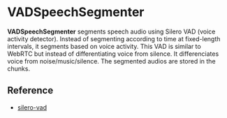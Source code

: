 # VADSpeechSegmenter

**VADSpeechSegmenter** segments speech audio using Silero VAD (voice activity detector). Instead of segmenting according to time at fixed-length intervals, it segments based on voice activity. This VAD is similar to WebRTC but instead of differentiating voice from silence. It differenciates voice from noise/music/silence. The segmented audios are stored in the chunks.


## Reference
- [silero-vad](https://github.com/snakers4/silero-vad)
